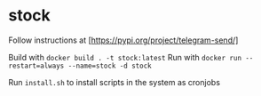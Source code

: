 # stock

Follow instructions at [https://pypi.org/project/telegram-send/]

Build with `docker build . -t stock:latest`
Run with `docker run --restart=always --name=stock -d stock`

Run `install.sh` to install scripts in the system as cronjobs
